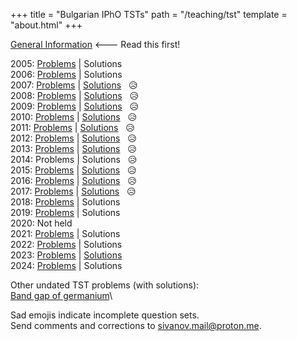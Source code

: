 +++
title = "Bulgarian IPhO TSTs"
path = "/teaching/tst"
template = "about.html"
+++

[General Information](/teaching/TSTinfo.pdf) <--- Read this first!

2005: [Problems](/teaching/TST2005.pdf) | Solutions   
2006: [Problems](/teaching/TST2006.pdf) | Solutions  
2007: [Problems](/teaching/TST2007.pdf) | [Solutions](/teaching/TST2007sol.pdf) &nbsp; &#128549;     
2008: [Problems](/teaching/TST2008.pdf) | [Solutions](/teaching/TST2008sol.pdf) &nbsp; &#128549;     
2009: [Problems](/teaching/TST2009.pdf) | [Solutions](/teaching/TST2009sol.pdf) &nbsp; &#128549;   
2010: [Problems](/teaching/TST2010.pdf) | [Solutions](/teaching/TST2010sol.pdf) &nbsp; &#128549;   
2011: [Problems](/teaching/TST2011.pdf) | [Solutions](/teaching/TST2011sol.pdf) &nbsp; &#128549;   
2012: [Problems](/teaching/TST2012.pdf) | [Solutions](/teaching/TST2012sol.pdf) &nbsp; &#128549;   
2013: [Problems](/teaching/TST2013.pdf) | [Solutions](/teaching/TST2013sol.pdf) &nbsp; &#128549;   
2014: Problems | Solutions &nbsp; &#128549;   
2015: [Problems](/teaching/TST2015.pdf) | [Solutions](/teaching/TST2015sol.pdf) &nbsp; &#128549;   
2016: [Problems](/teaching/TST2016.pdf) | [Solutions](/teaching/TST2016sol.pdf) &nbsp; &#128549;   
2017: [Problems](/teaching/TST2017.pdf) | [Solutions](/teaching/TST2017sol.pdf) &nbsp; &#128549;   
2018: [Problems](/teaching/TST2018.pdf) | Solutions   
2019: [Problems](/teaching/TST2019.pdf) | Solutions   
2020: Not held   
2021: [Problems](/teaching/TST2021.pdf) | Solutions   
2022: [Problems](/teaching/TST2022.pdf) | Solutions   
2023: [Problems](/teaching/TST2023.pdf) | [Solutions](/teaching/TST2023sol.pdf)   
2024: [Problems](/teaching/TST2024.pdf) | Solutions  

Other undated TST problems (with solutions):\
[Band gap of germanium](/teaching/germanium.pdf)\

Sad emojis indicate incomplete question sets.\
Send comments and corrections to [sivanov.mail@proton.me](mailto:sivanov.mail@proton.me).
